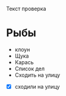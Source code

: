 Текст проверка 

# Рыбы
* клоун
* Щука 
* Карась
* Список дел
* Сходить на улицу 
* [x] сходили на улицу 
